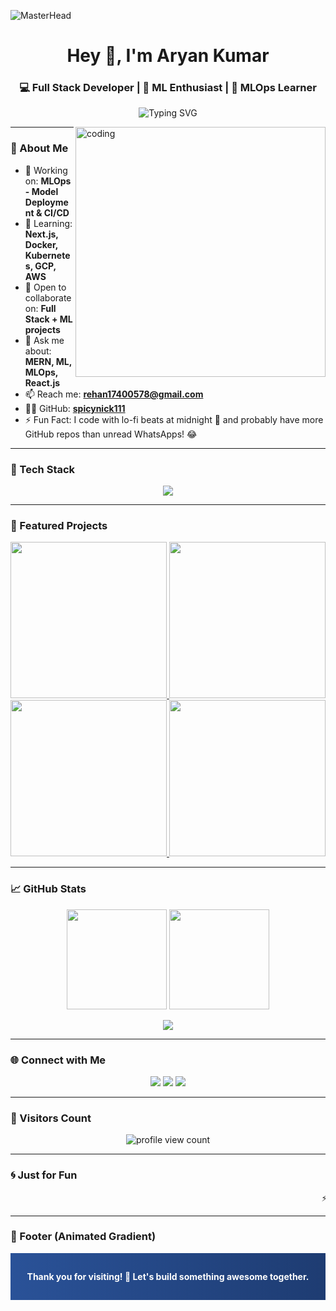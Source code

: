 ![MasterHead](https://repository-images.githubusercontent.com/588181932/e36ec678-7984-4cdd-8e4c-a3932772ff8e)

<h1 align="center">Hey 👋, I'm Aryan Kumar</h1>
<h3 align="center">💻 Full Stack Developer | 🧠 ML Enthusiast | 🚀 MLOps Learner</h3>

<p align="center">
  <img src="https://readme-typing-svg.demolab.com?font=Fira+Code&size=22&pause=1000&center=true&vCenter=true&width=480&lines=Crafting+Modern+Web+Apps+%F0%9F%92%BB;Building+Smart+ML+Systems+%F0%9F%96%A5%EF%B8%8F;Always+Learning%2C+Always+Evolving+%F0%9F%8C%90" alt="Typing SVG" />
</p>

<img align="right" alt="coding" width="400" src="https://cdn.dribbble.com/users/1059583/screenshots/4171367/coding-freak.gif" />

---

### 🧠 About Me

- 🔭 Working on: **MLOps - Model Deployment & CI/CD**
- 🌱 Learning: **Next.js, Docker, Kubernetes, GCP, AWS**
- 🤝 Open to collaborate on: **Full Stack + ML projects**
- 💬 Ask me about: **MERN, ML, MLOps, React.js**
- 📫 Reach me: [**rehan17400578@gmail.com**](mailto:rehan17400578@gmail.com)
- 🧑‍💻 GitHub: [**spicynick111**](https://github.com/spicynick111)
- ⚡ Fun Fact: I code with lo-fi beats at midnight 🌙 and probably have more GitHub repos than unread WhatsApps! 😂

---

### 🚀 Tech Stack

<p align="center">
  <img src="https://skillicons.dev/icons?i=html,css,js,react,nodejs,express,mongodb,python,cpp,java,tailwind,docker,kubernetes,git,github,aws,postman,postgres,pandas,scikit-learn,vercel" />
</p>

---

### 🌟 Featured Projects

<p align="center">

  <a href="https://github.com/spicynick111/CricPulse2025">
    <img width="250" src="https://github-readme-stats.vercel.app/api/pin/?username=spicynick111&repo=CricPulse2025&theme=tokyonight" />
  </a>

  <a href="https://github.com/spicynick111/FlightForge">
    <img width="250" src="https://github-readme-stats.vercel.app/api/pin/?username=spicynick111&repo=FlightForge&theme=tokyonight" />
  </a>

  <a href="https://github.com/spicynick111/SpicyNick-Research-System">
    <img width="250" src="https://github-readme-stats.vercel.app/api/pin/?username=spicynick111&repo=SpicyNick-Research-System&theme=tokyonight" />
  </a>

  <a href="https://github.com/spicynick111/Spam-Classifier">
    <img width="250" src="https://github-readme-stats.vercel.app/api/pin/?username=spicynick111&repo=Spam-Classifier&theme=tokyonight" />
  </a>

</p>

---

### 📈 GitHub Stats

<p align="center">
  <img src="https://github-readme-stats.vercel.app/api?username=spicynick111&show_icons=true&theme=tokyonight" height="160px"/>
  <img src="https://github-readme-stats.vercel.app/api/top-langs/?username=spicynick111&layout=compact&theme=tokyonight" height="160px"/>
</p>

<p align="center">
  <img src="https://github-readme-streak-stats.herokuapp.com/?user=spicynick111&theme=tokyonight" />
</p>

---

### 🌐 Connect with Me

<p align="center">
  <a href="mailto:rehan17400578@gmail.com"><img src="https://img.shields.io/badge/Gmail-EA4335?style=for-the-badge&logo=gmail&logoColor=white"/></a>
  <a href="https://www.linkedin.com/in/aryan-kumar-gate2025"><img src="https://img.shields.io/badge/LinkedIn-0A66C2?style=for-the-badge&logo=linkedin&logoColor=white"/></a>
  <a href="https://github.com/spicynick111"><img src="https://img.shields.io/badge/GitHub-181717?style=for-the-badge&logo=github&logoColor=white"/></a>
</p>

---

### 👀 Visitors Count

<p align="center">
  <img src="https://komarev.com/ghpvc/?username=spicynick111&label=Profile+Views&color=0e75b6&style=for-the-badge" alt="profile view count" />
</p>

---

### 🌀 Just for Fun

<marquee behavior="scroll" direction="left" scrollamount="8">
⚡ Building Scalable Code &nbsp;&nbsp; 💡 Deploying Smart ML Apps &nbsp;&nbsp; 🌍 Ready for Real-World Dev Challenges &nbsp;&nbsp; ✨ Let's Create Together!
</marquee>

---

### 🌊 Footer (Animated Gradient)

<div align="center" style="background: linear-gradient(270deg, #1e3c72, #2a5298); padding: 10px 0; animation: gradientBG 8s ease infinite;">
  <h4 style="color: white;">Thank you for visiting! 🚀 Let's build something awesome together.</h4>
</div>

<style>
@keyframes gradientBG {
  0% { background-position: 0% 50%; }
  50% { background-position: 100% 50%; }
  100% { background-position: 0% 50%; }
}
</style>
